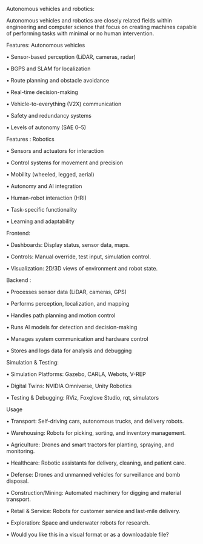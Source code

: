 Autonomous vehicles and robotics:

Autonomous vehicles and robotics are closely related fields within engineering and computer science that focus on creating machines capable of performing tasks with minimal or no human intervention.


Features: Autonomous vehicles

•	Sensor-based perception (LiDAR, cameras, radar)

•	BGPS and SLAM for localization

•	Route planning and obstacle avoidance

•	Real-time decision-making

•	Vehicle-to-everything (V2X) communication

•	Safety and redundancy systems

•	Levels of autonomy (SAE 0–5)



 Features : Robotics

•	Sensors and actuators for interaction

•	Control systems for movement and precision

•	Mobility (wheeled, legged, aerial)

•	Autonomy and AI integration

•	Human-robot interaction (HRI)

•	Task-specific functionality

•	Learning and adaptability



Frontend:

•	Dashboards: Display status, sensor data, maps.

•	Controls: Manual override, test input, simulation control.

•	Visualization: 2D/3D views of environment and robot state.



Backend :

•	Processes sensor data (LiDAR, cameras, GPS)

•	Performs perception, localization, and mapping

•	Handles path planning and motion control

•	Runs AI models for detection and decision-making

•	Manages system communication and hardware control

•	Stores and logs data for analysis and debugging

Simulation & Testing:

•	Simulation Platforms: Gazebo, CARLA, Webots, V-REP

•	Digital Twins: NVIDIA Omniverse, Unity Robotics

•	Testing & Debugging: RViz, Foxglove Studio, rqt, simulators

Usage

•	Transport: Self-driving cars, autonomous trucks, and delivery robots.

•	Warehousing: Robots for picking, sorting, and inventory management.

•	Agriculture: Drones and smart tractors for planting, spraying, and monitoring.

•	Healthcare: Robotic assistants for delivery, cleaning, and patient care.

•	Defense: Drones and unmanned vehicles for surveillance and bomb disposal.

•	Construction/Mining: Automated machinery for digging and material transport.

•	Retail & Service: Robots for customer service and last-mile delivery.

•	Exploration: Space and underwater robots for research.

•	Would you like this in a visual format or as a downloadable file?





















